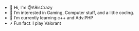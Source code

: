 - 👋 Hi, I’m @ARisCrazy
- 👀 I’m interested in Gaming, Computer stuff, and a little coding.
- 🌱 I’m currently learning c++ and Adv.PHP
- ⚡ Fun fact: I play Valorant

<!---
ARisCrazy/ARisCrazy is a ✨ special ✨ repository because its `README.md` (this file) appears on your GitHub profile.
You can click the Preview link to take a look at your changes.
--->
